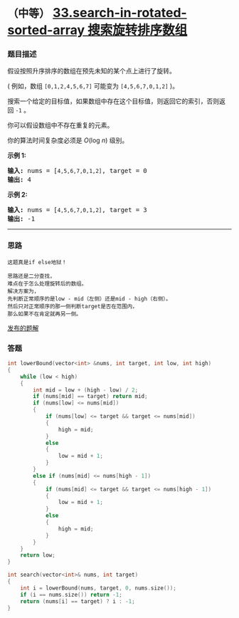 # `（中等）` [33.search-in-rotated-sorted-array 搜索旋转排序数组](https://leetcode-cn.com/problems/search-in-rotated-sorted-array/)

### 题目描述
<p>假设按照升序排序的数组在预先未知的某个点上进行了旋转。</p>

<p>( 例如，数组&nbsp;<code>[0,1,2,4,5,6,7]</code>&nbsp;可能变为&nbsp;<code>[4,5,6,7,0,1,2]</code>&nbsp;)。</p>

<p>搜索一个给定的目标值，如果数组中存在这个目标值，则返回它的索引，否则返回&nbsp;<code>-1</code>&nbsp;。</p>

<p>你可以假设数组中不存在重复的元素。</p>

<p>你的算法时间复杂度必须是&nbsp;<em>O</em>(log&nbsp;<em>n</em>) 级别。</p>

<p><strong>示例 1:</strong></p>

<pre><strong>输入:</strong> nums = [<code>4,5,6,7,0,1,2]</code>, target = 0
<strong>输出:</strong> 4
</pre>

<p><strong>示例&nbsp;2:</strong></p>

<pre><strong>输入:</strong> nums = [<code>4,5,6,7,0,1,2]</code>, target = 3
<strong>输出:</strong> -1</pre>


---
### 思路
```
这题真是if else地狱！

思路还是二分查找，
难点在于怎么处理旋转后的数组。
解决方案为，
先判断正常顺序的是low - mid（左侧）还是mid - high（右侧）。
然后只对正常顺序的那一侧判断target是否在范围内，
那么如果不在肯定就再另一侧。
```
[发布的题解](https://leetcode-cn.com/problems/search-in-rotated-sorted-array/solution/sou-suo-xuan-zhuan-pai-xu-shu-zu-by-ikaruga/)

### 答题
``` C++
int lowerBound(vector<int> &nums, int target, int low, int high)
{
	while (low < high)
	{
		int mid = low + (high - low) / 2;
		if (nums[mid] == target) return mid;
		if (nums[low] <= nums[mid])
		{
			if (nums[low] <= target && target <= nums[mid])
			{
				high = mid;
			}
			else
			{
				low = mid + 1;
			}
		}
		else if (nums[mid] <= nums[high - 1])
		{
			if (nums[mid] <= target && target <= nums[high - 1])
			{
				low = mid + 1;
			}
			else
			{
				high = mid;
			}
		}
	}
	return low;
}

int search(vector<int>& nums, int target) 
{
	int i = lowerBound(nums, target, 0, nums.size());
	if (i == nums.size()) return -1;
	return (nums[i] == target) ? i : -1;
}
```
